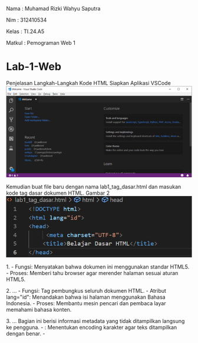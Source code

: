 <p>Nama    : Muhamad Rizki Wahyu Saputra
<p>Nim     : 312410534
<p>Kelas   : TI.24.A5
<p>Matkul  : Pemograman Web 1
  
# Lab-1-Web
Penjelasan Langkah-Langkah Kode HTML
Siapkan Aplikasi VSCode
![alt text](https://github.com/ibntrmdzi/Lab-1-Web/blob/main/Gambar%201.png?raw=true)

Kemudian buat file baru dengan nama lab1_tag_dasar.html dan masukan kode tag dasar dokumen
HTML.
Gambar 2 ![alt text](https://github.com/ibntrmdzi/Lab-1-Web/blob/main/Gambar%202.png?raw=true)
<p>1. <!DOCTYPE html>
- Fungsi: Menyatakan bahwa dokumen ini menggunakan standar HTML5.
- Proses: Memberi tahu browser agar merender halaman sesuai aturan HTML5.

<p>2. <html lang="id"> … </html>
- Fungsi: Tag pembungkus seluruh dokumen HTML.
- Atribut lang="id": Menandakan bahwa isi halaman menggunakan Bahasa Indonesia.
- Proses: Membantu mesin pencari dan pembaca layar memahami bahasa konten.

<p>3. <head> … </head>
Bagian ini berisi informasi metadata yang tidak ditampilkan langsung ke pengguna.
- <meta charset="UTF-8">: Menentukan encoding karakter agar teks ditampilkan dengan benar.
- <title>: Judul halaman yang akan muncul di tab browser.
Dijalankan hasil kodenya di Browser dan hasilnya masih kosong:
![alt text](https://github.com/ibntrmdzi/Lab-1-Web/blob/main/Gambar%203.png?raw=true)

Kemudian masukan kode Judul utama halaman seperti gambar dibawah ini:
![alt text](https://github.com/ibntrmdzi/Lab-1-Web/blob/main/Gambar%204.png?raw=true)
<p>4. <h1>Belajar Dasar HTML</h1>
- Fungsi: Menampilkan judul utama halaman.
- Proses: Ditampilkan dengan ukuran besar dan tebal, menandakan topik utama.
  
<p>5. <p> … </p>
Paragraf pertama:
- Fungsi: Menjelaskan konteks pembelajaran HTML.
- Proses: Teks ditampilkan dalam format paragraf yang rapi.
- 
<p></p>6. <h2>Paragraf pada HTML</h2>
- Fungsi: Subjudul untuk bagian yang membahas paragraf.
- Proses: Ditampilkan lebih kecil dari <h1>, menandakan bagian baru.
  Paragraf kedua:
Sekaligus di isi paragrafnya dan hasilnya:
[alt text](https://github.com/ibntrmdzi/Lab-1-Web/blob/main/Gambar%205.png?raw=true)

Kemudian masukan kode untuk menambahkan gambar seperti gambar dibawah ini:
![alt text](https://github.com/ibntrmdzi/Lab-1-Web/blob/main/Gambar%206.png?raw=true)
<p>7. <h3>Menambahkan Gambar</h3>
- Fungsi: Subjudul untuk bagian gambar.
- Proses: Ditampilkan lebih kecil dari <h2>, menandakan subbagian.

<p>8. <img src="logo_UPB.jpeg" title="Logo Universitas Pelita Bangsa">
- Fungsi: Menampilkan gambar.
- Atribut:
- src: Lokasi file gambar.
- title: Teks yang muncul saat mouse diarahkan ke gambar.
- Proses: Browser mencari file gambar dan menampilkannya di halaman.
✅ Pastikan file logo_UPB.jpeg berada di folder yang sama dengan file HTML agar gambar muncul.
Hasilnya:
![alt text](https://github.com/ibntrmdzi/Lab-1-Web/blob/main/Gambar%207.png?raw=true)

Kemudian tambahkan kode untuk menampilkan konten visual ke pengguna seperti gambar dibawah ini:
![alt text](https://github.com/ibntrmdzi/Lab-1-Web/blob/main/Gambar%208.png?raw=true)
<p>9. <body> … </body>
Bagian utama yang menampilkan konten visual ke pengguna.

<p>10. <nav> … </nav>
Bagian navigasi berisi tautan ke halaman lain.
- <a href="...">: Membuat tautan ke halaman lokal atau eksternal.
- Proses: Saat diklik, browser akan membuka halaman yang dituju.
<p>11. <hr>
- Fungsi: Membuat garis horizontal sebagai pemisah visual.
- Proses: Memisahkan bagian navigasi dengan konten utama.
Hasilnya:
  ![alt text](https://github.com/ibntrmdzi/Lab-1-Web/blob/main/Gambar%209.png?raw=true)

Dan ini hasil semua kode langkah-langkah diatas:
![alt text](https://github.com/ibntrmdzi/Lab-1-Web/blob/main/Gambar%2010.png?raw=true)

<p>📌 Kesimpulan
Struktur HTML ini sudah lengkap dan benar untuk praktikum dasar:

